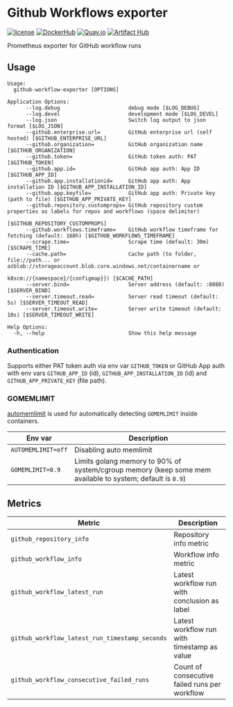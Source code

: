 # Github Workflows exporter

[![license](https://img.shields.io/github/license/webdevops/github-workflow-exporter.svg)](https://github.com/webdevops/github-workflow-exporter/blob/main/LICENSE)
[![DockerHub](https://img.shields.io/badge/DockerHub-webdevops%2Fgithub--workflow--exporter-blue)](https://hub.docker.com/r/webdevops/github-workflow-exporter/)
[![Quay.io](https://img.shields.io/badge/Quay.io-webdevops%2Fgithub--workflow--exporter-blue)](https://quay.io/repository/webdevops/github-workflow-exporter)
[![Artifact Hub](https://img.shields.io/endpoint?url=https://artifacthub.io/badge/repository/github-workflow-exporter)](https://artifacthub.io/packages/search?repo=github-workflow-exporter)

Prometheus exporter for GitHub workflow runs

## Usage

```
Usage:
  github-workflow-exporter [OPTIONS]

Application Options:
      --log.debug                      debug mode [$LOG_DEBUG]
      --log.devel                      development mode [$LOG_DEVEL]
      --log.json                       Switch log output to json format [$LOG_JSON]
      --github.enterprise.url=         GitHub enterprise url (self hosted) [$GITHUB_ENTERPRISE_URL]
      --github.organization=           GitHub organization name [$GITHUB_ORGANIZATION]
      --github.token=                  GitHub token auth: PAT [$GITHUB_TOKEN]
      --github.app.id=                 GitHub app auth: App ID [$GITHUB_APP_ID]
      --github.app.installationid=     GitHub app auth: App installation ID [$GITHUB_APP_INSTALLATION_ID]
      --github.app.keyfile=            GitHub app auth: Private key (path to file) [$GITHUB_APP_PRIVATE_KEY]
      --github.repository.customprops= GitHub repository custom properties as labels for repos and workflows (space delimiter)
                                       [$GITHUB_REPOSITORY_CUSTOMPROPS]
      --github.workflows.timeframe=    GitHub workflow timeframe for fetching (default: 168h) [$GITHUB_WORKFLOWS_TIMEFRAME]
      --scrape.time=                   Scrape time (default: 30m) [$SCRAPE_TIME]
      --cache.path=                    Cache path (to folder, file://path... or azblob://storageaccount.blob.core.windows.net/containername or
                                       k8scm://{namespace}/{configmap}}) [$CACHE_PATH]
      --server.bind=                   Server address (default: :8080) [$SERVER_BIND]
      --server.timeout.read=           Server read timeout (default: 5s) [$SERVER_TIMEOUT_READ]
      --server.timeout.write=          Server write timeout (default: 10s) [$SERVER_TIMEOUT_WRITE]

Help Options:
  -h, --help                           Show this help message
```

### Authentication

Supports either PAT token auth via env var `GITHUB_TOKEN`
or GitHub App auth with env vars `GITHUB_APP_ID` (id), `GITHUB_APP_INSTALLATION_ID` (id) and `GITHUB_APP_PRIVATE_KEY` (file path).

### GOMEMLIMIT

[automemlimit](https://github.com/KimMachineGun/automemlimit) is used for automatically detecting `GOMEMLIMIT` inside containers.

| Env var            | Description                                                                                               |
|--------------------|-----------------------------------------------------------------------------------------------------------|
| `AUTOMEMLIMIT=off` | Disabling auto memlimit                                                                                   |
| `GOMEMLIMIT=0.9`   | Limits golang memory to 90% of system/cgroup memory (keep some mem available to system; default is `0.9`) |

## Metrics

| Metric                                         | Description                                   |
|------------------------------------------------|-----------------------------------------------|
| `github_repository_info`                       | Repository info metric                        |
| `github_workflow_info`                         | Workflow info metric                          |
| `github_workflow_latest_run`                   | Latest workflow run with conclusion as label  |
| `github_workflow_latest_run_timestamp_seconds` | Latest workflow run with timestamp as value   |
| `github_workflow_consecutive_failed_runs`      | Count of consecutive failed runs per workflow |

